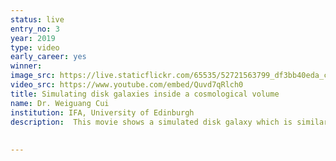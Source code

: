 ```yaml
---
status: live
entry_no: 3
year: 2019
type: video
early_career: yes 
winner: 
image_src: https://live.staticflickr.com/65535/52721563799_df3bb40eda_c_d.jpg
video_src: https://www.youtube.com/embed/Quvd7qRlch0
title: Simulating disk galaxies inside a cosmological volume
name: Dr. Weiguang Cui
institution: IFA, University of Edinburgh
description:  This movie shows a simulated disk galaxy which is similar to our milk way galaxy in both mass and size. The purple-red color map shows the smoothed gas distribution in side the galaxy, while the white dots represent each simulated star particles. <br>The researcher, with their collaborator, run a very high-resolution simulation in Archer to search for disk-like galaxies and to understand their formation within a cosmological content. This simulation includes a very complex model which mimic the most baryon processes happened in the Universe. <br>The movie shows an example of the typical disk-like galaxy formed in the simulation. The team is working right now on understanding its formation through looking back to its complete history.
 
  
---
```

